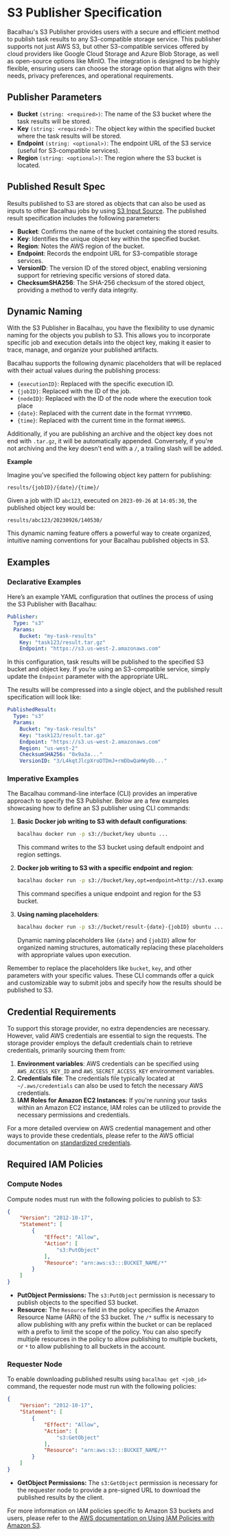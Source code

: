# S3 Publisher Specification

Bacalhau's S3 Publisher provides users with a secure and efficient method to publish task results to any S3-compatible storage service. This publisher supports not just AWS S3, but other S3-compatible services offered by cloud providers like Google Cloud Storage and Azure Blob Storage, as well as open-source options like MinIO. The integration is designed to be highly flexible, ensuring users can choose the storage option that aligns with their needs, privacy preferences, and operational requirements.

## Publisher Parameters

* **Bucket** `(string: <required>)`: The name of the S3 bucket where the task results will be stored.
* **Key** `(string: <required>)`: The object key within the specified bucket where the task results will be stored.
* **Endpoint** `(string: <optional>)`: The endpoint URL of the S3 service (useful for S3-compatible services).
* **Region** `(string: <optional>)`: The region where the S3 bucket is located.

## Published Result Spec

Results published to S3 are stored as objects that can also be used as inputs to other Bacalhau jobs by using [S3 Input Source](https://github.com/bacalhau-project/docs/blob/main/setting-up/other-specifications/sources/s3/README.md). The published result specification includes the following parameters:

* **Bucket**: Confirms the name of the bucket containing the stored results.
* **Key**: Identifies the unique object key within the specified bucket.
* **Region**: Notes the AWS region of the bucket.
* **Endpoint**: Records the endpoint URL for S3-compatible storage services.
* **VersionID**: The version ID of the stored object, enabling versioning support for retrieving specific versions of stored data.
* **ChecksumSHA256**: The SHA-256 checksum of the stored object, providing a method to verify data integrity.

## Dynamic Naming

With the S3 Publisher in Bacalhau, you have the flexibility to use dynamic naming for the objects you publish to S3. This allows you to incorporate specific job and execution details into the object key, making it easier to trace, manage, and organize your published artifacts.

Bacalhau supports the following dynamic placeholders that will be replaced with their actual values during the publishing process:

* `{executionID}`: Replaced with the specific execution ID.
* `{jobID}`: Replaced with the ID of the job.
* `{nodeID}`: Replaced with the ID of the node where the execution took place
* `{date}`: Replaced with the current date in the format `YYYYMMDD`.
* `{time}`: Replaced with the current time in the format `HHMMSS`.

Additionally, if you are publishing an archive and the object key does not end with `.tar.gz`, it will be automatically appended. Conversely, if you're not archiving and the key doesn't end with a `/`, a trailing slash will be added.

**Example**

Imagine you've specified the following object key pattern for publishing:

```
results/{jobID}/{date}/{time}/
```

Given a job with ID `abc123`, executed on `2023-09-26` at `14:05:30`, the published object key would be:

```
results/abc123/20230926/140530/
```

This dynamic naming feature offers a powerful way to create organized, intuitive naming conventions for your Bacalhau published objects in S3.

## Examples

### Declarative Examples

Here’s an example YAML configuration that outlines the process of using the S3 Publisher with Bacalhau:

```yaml
Publisher:
  Type: "s3"
  Params:
    Bucket: "my-task-results"
    Key: "task123/result.tar.gz"
    Endpoint: "https://s3.us-west-2.amazonaws.com"
```

In this configuration, task results will be published to the specified S3 bucket and object key. If you’re using an S3-compatible service, simply update the `Endpoint` parameter with the appropriate URL.

The results will be compressed into a single object, and the published result specification will look like:

```yaml
PublishedResult:
  Type: "s3"
  Params:
    Bucket: "my-task-results"
    Key: "task123/result.tar.gz"
    Endpoint: "https://s3.us-west-2.amazonaws.com"
    Region: "us-west-2"
    ChecksumSHA256: "0x9a3a..."
    VersionID: "3/L4kqtJlcpXroDTDmJ+rmDbwQaHWyOb..."
```

### Imperative Examples

The Bacalhau command-line interface (CLI) provides an imperative approach to specify the S3 Publisher. Below are a few examples showcasing how to define an S3 publisher using CLI commands:

1.  **Basic Docker job writing to S3 with default configurations**:

    ```bash
    bacalhau docker run -p s3://bucket/key ubuntu ...
    ```

    This command writes to the S3 bucket using default endpoint and region settings.
2.  **Docker job writing to S3 with a specific endpoint and region**:

    ```bash
    bacalhau docker run -p s3://bucket/key,opt=endpoint=http://s3.example.com,opt=region=us-east-1 ubuntu ...
    ```

    This command specifies a unique endpoint and region for the S3 bucket.
3.  **Using naming placeholders**:

    ```bash
    bacalhau docker run -p s3://bucket/result-{date}-{jobID} ubuntu ...
    ```

    Dynamic naming placeholders like `{date}` and `{jobID}` allow for organized naming structures, automatically replacing these placeholders with appropriate values upon execution.

Remember to replace the placeholders like `bucket`, `key`, and other parameters with your specific values. These CLI commands offer a quick and customizable way to submit jobs and specify how the results should be published to S3.

## Credential Requirements

To support this storage provider, no extra dependencies are necessary. However, valid AWS credentials are essential to sign the requests. The storage provider employs the default credentials chain to retrieve credentials, primarily sourcing them from:

1. **Environment variables**: AWS credentials can be specified using `AWS_ACCESS_KEY_ID` and `AWS_SECRET_ACCESS_KEY` environment variables.
2. **Credentials file**: The credentials file typically located at `~/.aws/credentials` can also be used to fetch the necessary AWS credentials.
3. **IAM Roles for Amazon EC2 Instances**: If you're running your tasks within an Amazon EC2 instance, IAM roles can be utilized to provide the necessary permissions and credentials.

For a more detailed overview on AWS credential management and other ways to provide these credentials, please refer to the AWS official documentation on [standardized credentials](https://docs.aws.amazon.com/sdkref/latest/guide/standardized-credentials.html).

## Required IAM Policies

### Compute Nodes

Compute nodes must run with the following policies to publish to S3:

```json
{
    "Version": "2012-10-17",
    "Statement": [
        {
            "Effect": "Allow",
            "Action": [
                "s3:PutObject"
            ],
            "Resource": "arn:aws:s3:::BUCKET_NAME/*"
        }
    ]
}
```

* **PutObject Permissions:** The `s3:PutObject` permission is necessary to publish objects to the specified S3 bucket.
* **Resource:** The `Resource` field in the policy specifies the Amazon Resource Name (ARN) of the S3 bucket. The `/*` suffix is necessary to allow publishing with any prefix within the bucket or can be replaced with a prefix to limit the scope of the policy. You can also specify multiple resources in the policy to allow publishing to multiple buckets, or `*` to allow publishing to all buckets in the account.

### Requester Node

To enable downloading published results using `bacalhau get <job_id>` command, the requester node must run with the following policies:

```json
{
    "Version": "2012-10-17",
    "Statement": [
        {
            "Effect": "Allow",
            "Action": [
                "s3:GetObject"
            ],
            "Resource": "arn:aws:s3:::BUCKET_NAME/*"
        }
    ]
}
```

* **GetObject Permissions:** The `s3:GetObject` permission is necessary for the requester node to provide a pre-signed URL to download the published results by the client.

For more information on IAM policies specific to Amazon S3 buckets and users, please refer to the [AWS documentation on Using IAM Policies with Amazon S3](https://docs.aws.amazon.com/AmazonS3/latest/userguide/using-iam-policies.html).
